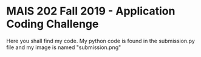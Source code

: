 # MAIS 202 Fall 2019 - Application Coding Challenge

Here you shall find my code. My python code is found in the submission.py file
and my image is named "submission.png"